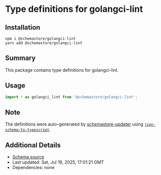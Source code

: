 # Type definitions for golangci-lint

## Installation

```
npm i @schemastore/golangci-lint
yarn add @schemastore/golangci-lint
```

## Summary

This package contains type definitions for golangci-lint.

## Usage

```ts
import * as golangci_lint from '@schemastore/golangci-lint';
```

## Note

The definitions were auto-generated by [schemastore-updater](https://github.com/ffflorian/schemastore-updater) using [`json-schema-to-typescript`](https://www.npmjs.com/package/json-schema-to-typescript).

## Additional Details

* [Schema source](https://github.com/SchemaStore/schemastore/tree/master/src/schemas/json/golangci-lint)
* Last updated: Sat, Jul 19, 2025, 17:01:21 GMT
* Dependencies: none
